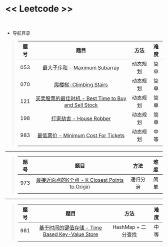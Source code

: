 # << Leetcode >>
<br>

* 导航目录
>| 题号 | 题目 | 方法 | 难度 |
>|:--:|:-----:|:---:|:---:|
>| 053 | [最大子序和 - Maximum Subarray](https://github.com/t-dawei/leetcode/blob/master/code/53.%20最大子序和.py) | 动态规划 | 简单 |
>| 070 | [爬楼梯-Climbing Stairs](https://github.com/t-dawei/leetcode/blob/master/code/70.%20爬楼梯.py) | 动态规划 | 简单 |
>| 121 | [买卖股票的最佳时机 - Best Time to Buy and Sell Stock](https://github.com/t-dawei/leetcode/blob/master/code/121.%20买卖股票的最佳时机.py) | 动态规划 | 简单 |
>| 198 | [打家劫舍 - House Robber](https://github.com/t-dawei/leetcode/blob/master/code/198.%20打家劫舍.py) | 动态规划 | 简单 |
>| 983 | [最低票价 - Minimum Cost For Tickets](https://github.com/t-dawei/leetcode/blob/master/code/983.%20最低票价.py) | 动态规划 | 中等 |
>|  | [](https://github.com/t-dawei/leetcode/blob/master/code/) |  |  |

----

>| 题号 | 题目 | 方法 | 难度 |
>|:--:|:-----:|:---:|:---:|
>| 973 | [最接近原点的K个点 - K Closest Points to Origin](https://github.com/t-dawei/leetcode/blob/master/code/973.%20最接近原点的%20K%20个点.py) | 递归分治 | 简单 |
>|  | [](https://github.com/t-dawei/leetcode/blob/master/code/) |  |  |

----

>| 题号 | 题目 | 方法 | 难度 |
>|:--:|:-----:|:---:|:---:|
>| 981 | [基于时间的键值存储 - Time Based Key-Value Store](https://github.com/t-dawei/leetcode/blob/master/code/981.%20基于时间的键值存储.py) | HashMap + 二分查找 | 中等 |
>|  | [](https://github.com/t-dawei/leetcode/blob/master/code/) |  |  |